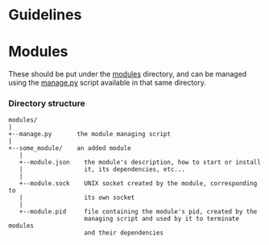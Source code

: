 Guidelines
==========

# Modules

These should be put under the [modules][] directory, and can be managed using
the [manage.py][] script available in that same directory.

[modules]: ../../../blob/modular-system/modules
[manage.py]: ../../../blob/modular-system/modules/manage.py

### Directory structure

    modules/
    |
    +--manage.py       the module managing script
    |
    +--some_module/    an added module
       |
       +--module.json    the module's description, how to start or install
       |                 it, its dependencies, etc...
       |
       +--module.sock    UNIX socket created by the module, corresponding to
       |                 its own socket
       |
       +--module.pid     file containing the module's pid, created by the
                         managing script and used by it to terminate modules
                         and their dependencies
